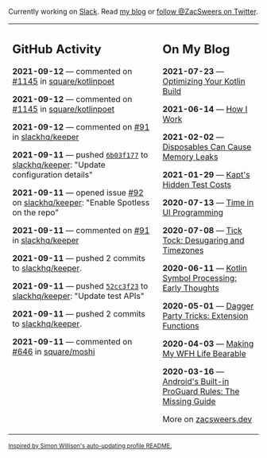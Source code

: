 Currently working on [Slack](https://slack.com/). Read [my blog](https://zacsweers.dev/) or [follow @ZacSweers on Twitter](https://twitter.com/ZacSweers).

<table><tr><td valign="top" width="60%">

## GitHub Activity
<!-- githubActivity starts -->
**2021-09-12** — commented on [#1145](https://github.com/square/kotlinpoet/pull/1145#issuecomment-917686097) in [square/kotlinpoet](https://api.github.com/repos/square/kotlinpoet)

**2021-09-12** — commented on [#1145](https://github.com/square/kotlinpoet/pull/1145#issuecomment-917685134) in [square/kotlinpoet](https://api.github.com/repos/square/kotlinpoet)

**2021-09-12** — commented on [#91](https://github.com/slackhq/keeper/pull/91#issuecomment-917552612) in [slackhq/keeper](https://api.github.com/repos/slackhq/keeper)

**2021-09-11** — pushed [`6b03f177`](https://github.com/slackhq/keeper/commit/6b03f17738d7736bb7bd536dd5ac6fe2add0c3bb) to [slackhq/keeper](https://api.github.com/repos/slackhq/keeper): "Update configuration details"

**2021-09-11** — opened issue [#92](https://api.github.com/repos/slackhq/keeper/issues/92) on [slackhq/keeper](https://api.github.com/repos/slackhq/keeper): "Enable Spotless on the repo"

**2021-09-11** — commented on [#91](https://github.com/slackhq/keeper/pull/91#issuecomment-917505739) in [slackhq/keeper](https://api.github.com/repos/slackhq/keeper)

**2021-09-11** — pushed 2 commits to [slackhq/keeper](https://api.github.com/repos/slackhq/keeper).

**2021-09-11** — pushed [`52cc3f23`](https://github.com/slackhq/keeper/commit/52cc3f234b6c1780e43b013fb4f3fe7ae847b4bc) to [slackhq/keeper](https://api.github.com/repos/slackhq/keeper): "Update test APIs"

**2021-09-11** — pushed 2 commits to [slackhq/keeper](https://api.github.com/repos/slackhq/keeper).

**2021-09-11** — commented on [#646](https://github.com/square/moshi/issues/646#issuecomment-917486646) in [square/moshi](https://api.github.com/repos/square/moshi)
<!-- githubActivity ends -->
</td><td valign="top" width="40%">

## On My Blog
<!-- blog starts -->
**2021-07-23** — [Optimizing Your Kotlin Build](https://www.zacsweers.dev/optimizing-your-kotlin-build/)

**2021-06-14** — [How I Work](https://www.zacsweers.dev/how-i-work/)

**2021-02-02** — [Disposables Can Cause Memory Leaks](https://www.zacsweers.dev/disposables-can-cause-memory-leaks/)

**2021-01-29** — [Kapt's Hidden Test Costs](https://www.zacsweers.dev/kapts-hidden-test-costs/)

**2020-07-13** — [Time in UI Programming](https://www.zacsweers.dev/time-in-ui/)

**2020-07-08** — [Tick Tock: Desugaring and Timezones](https://www.zacsweers.dev/ticktock-desugaring-timezones/)

**2020-06-11** — [Kotlin Symbol Processing: Early Thoughts](https://www.zacsweers.dev/kotlin-symbol-processor-early-thoughts/)

**2020-05-01** — [Dagger Party Tricks: Extension Functions](https://www.zacsweers.dev/dagger-party-tricks-extension-functions/)

**2020-04-03** — [Making My WFH Life Bearable](https://www.zacsweers.dev/making-wfh-life-bearable/)

**2020-03-16** — [Android's Built-in ProGuard Rules: The Missing Guide](https://www.zacsweers.dev/android-proguard-rules/)
<!-- blog ends -->
More on [zacsweers.dev](https://zacsweers.dev/)
</td></tr></table>

<sub><a href="https://simonwillison.net/2020/Jul/10/self-updating-profile-readme/">Inspired by Simon Willison's auto-updating profile README.</a></sub>